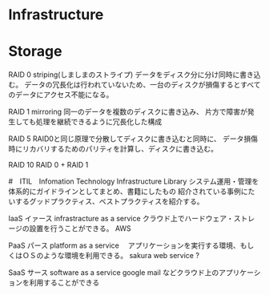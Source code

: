 # Infrastructure


# Storage

RAID 0 striping(しましまのストライプ)
データをディスク分に分け同時に書き込む。
データの冗長化は行われていないため、一台のディスクが損傷するとすべてのデータにアクセス不能になる。

RAID 1 mirroring
同一のデータを複数のディスクに書き込み、
片方で障害が発生しても処理を継続できるように冗長化した構成

RAID 5
RAID0と同じ原理で分散してディスクに書き込むと同時に、
データ損傷時にリカバリするためのパリティを計算し、ディスクに書き込む。

RAID 10
RAID 0 + RAID 1

#　ITIL　Infomation Technology Infrastructure Library
システム運用・管理を体系的にガイドラインとしてまとめ、書籍にしたもの
紹介されている事例にたいするグッドプラクティス、ベストプラクティスを紹介する。



IaaS イァース
 infrastracture as a service
 クラウド上でハードウェア・ストレージの設置を行うことができる。
 AWS

PaaS パース
 platform as a service
　アプリケーションを実行する環境、もしくはＯＳのような環境を利用できる。
 sakura web service ?

SaaS サース
 software as a service
google mail などクラウド上のアプリケーションを利用することができる




